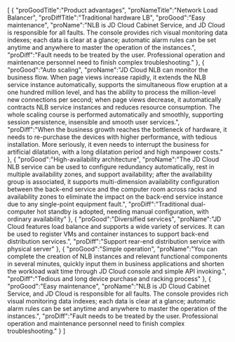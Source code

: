 [
	{
		"proGoodTitle":"Product advantages",
		"proNameTitle":"Network Load Balancer",
		"proDiffTitle":"Traditional hardware LB",
		"proGood":"Easy maintenance",
		"proName":"NLB is JD Cloud Cabinet Service, and JD Cloud is responsible for all faults. The console provides rich visual monitoring data indexes; each data is clear at a glance; automatic alarm rules can be set anytime and anywhere to master the operation of the instances.",
		"proDiff":"Fault needs to be treated by the user. Professional operation and maintenance personnel need to finish complex troubleshooting."
	},
	{
		"proGood":"Auto scaling",
		"proName":"JD Cloud NLB can monitor the business flow. When page views increase rapidly, it extends the NLB service instance automatically, supports the simultaneous flow eruption at a one hundred million level, and has the ability to process the million-level new connections per second; when page views decrease, it automatically contracts NLB service instances and reduces resource consumption. The whole scaling course is performed automatically and smoothly, supporting session persistence, insensible and smooth user services.",
		"proDiff":"When the business growth reaches the bottleneck of hardware, it needs to re-purchase the devices with higher performance, with tedious installation. More seriously, it even needs to interrupt the business for artificial dilatation, with a long dilatation period and high manpower costs."
	},
	{
		"proGood":"High-availability architecture",
		"proName":"The JD Cloud NLB service can be used to configure redundancy automatically, rest in multiple availability zones, and support availability; after the availability group is associated, it supports multi-dimension availability configuration between the back-end service and the computer room across racks and availability zones to eliminate the impact on the back-end service instance due to any single-point equipment fault.",
		"proDiff":"Traditional dual-computer hot standby is adopted, needing manual configuration, with ordinary availability"
	},
	{
		"proGood":"Diversified services",
		"proName":"JD Cloud features load balance and supports a wide variety of services. It can be used to register VMs and container instances to support back-end distribution services.",
		"proDiff":"Support rear-end distribution service with physical server"
	},
	{
		"proGood":"Simple operation",
		"proName":"You can complete the creation of NLB instances and relevant functional components in several minutes, quickly input them in business applications and shorten the workload wait time through JD Cloud console and simple API invoking.",
		"proDiff":"Tedious and long device purchase and racking process"
	},
	{
		"proGood":"Easy maintenance",
		"proName":"NLB is JD Cloud Cabinet Service, and JD Cloud is responsible for all faults. The console provides rich visual monitoring data indexes; each data is clear at a glance; automatic alarm rules can be set anytime and anywhere to master the operation of the instances.",
		"proDiff":"Fault needs to be treated by the user. Professional operation and maintenance personnel need to finish complex troubleshooting."
	}
]